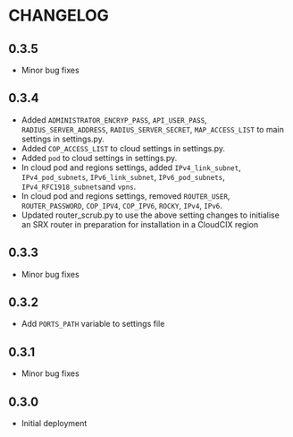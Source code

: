 # CHANGELOG

## 0.3.5
- Minor bug fixes

## 0.3.4
- Added `ADMINISTRATOR_ENCRYP_PASS`, `API_USER_PASS`, `RADIUS_SERVER_ADDRESS`, `RADIUS_SERVER_SECRET`,
  `MAP_ACCESS_LIST` to main settings in settings.py.
- Added `COP_ACCESS_LIST` to cloud settings in settings.py.
- Added `pod` to cloud settings in settings.py.
- In cloud pod and regions settings, added `IPv4_link_subnet`, `IPv4_pod_subnets`, `IPv6_link_subnet`,
  `IPv6_pod_subnets`, `IPv4_RFC1918_subnets`and `vpns`.
- In cloud pod and regions settings, removed `ROUTER_USER`, `ROUTER_PASSWORD`, `COP_IPV4`, `COP_IPV6`,
  `ROCKY`, `IPv4`, `IPv6`.
- Updated router_scrub.py to use the above setting changes to initialise an SRX router in preparation
  for installation in a CloudCIX region

## 0.3.3
- Minor bug fixes

## 0.3.2
- Add `PORTS_PATH` variable to settings file

## 0.3.1
- Minor bug fixes

## 0.3.0
- Initial deployment
